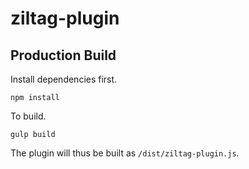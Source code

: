 # ziltag-plugin

## Production Build
Install dependencies first.

`npm install`

To build.

`gulp build`

The plugin will thus be built as `/dist/ziltag-plugin.js`.
